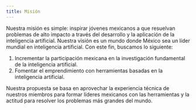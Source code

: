 ```yaml
---
title: Misión
---
```


Nuestra misión es simple: inspirar jóvenes mexicanos a que resuelvan problemas de alto impacto a través del desarrollo y la aplicación de la inteligencia artificial.
Nuestra visión es un mundo donde México sea un líder mundial en inteligencia artificial.
Con este fin, buscamos lo siguiente:
1. Incrementar la participación mexicana en la investigación fundamental de la inteligencia artificial.
2. Fomentar el emprendimiento con herramientas basadas en la inteligencia artificial.
   
Nuestra propuesta se basa en aprovechar la experiencia técnica de nuestros miembros para formar líderes mexicanos con las herramientas y la actitud para resolver los problemas más grandes del mundo.